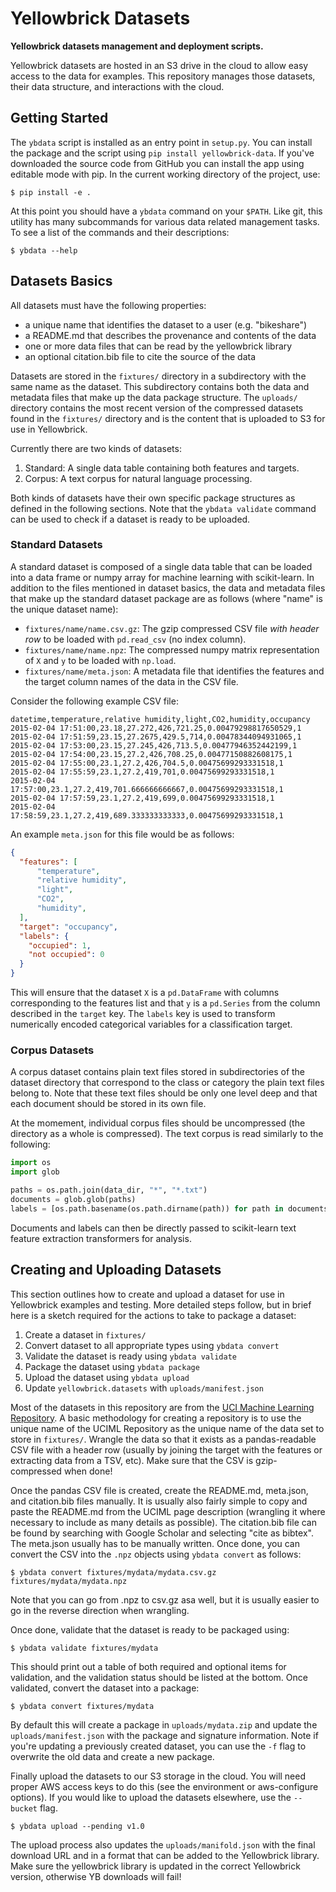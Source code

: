 # Yellowbrick Datasets
**Yellowbrick datasets management and deployment scripts.**

Yellowbrick datasets are hosted in an S3 drive in the cloud to allow easy access to the data for examples. This repository manages those datasets, their data structure, and interactions with the cloud.

## Getting Started

The `ybdata` script is installed as an entry point in `setup.py`. You can install the package and the script using `pip install yellowbrick-data`. If you've downloaded the source code from GitHub you can install the app using editable mode with pip. In the current working directory of the project, use:

```
$ pip install -e .
```

At this point you should have a `ybdata` command on your `$PATH`. Like git, this utility has many subcommands for various data related management tasks. To see a list of the commands and their descriptions:

```
$ ybdata --help
```

## Datasets Basics

All datasets must have the following properties:

- a unique name that identifies the dataset to a user (e.g. "bikeshare")
- a README.md that describes the provenance and contents of the data
- one or more data files that can be read by the yellowbrick library
- an optional citation.bib file to cite the source of the data

Datasets are stored in the `fixtures/` directory in a subdirectory with the same name as the dataset. This subdirectory contains both the data and metadata files that make up the data package structure. The `uploads/` directory contains the most recent version of the compressed datasets found in the `fixtures/` directory and is the content that is uploaded to S3 for use in Yellowbrick.

Currently there are two kinds of datasets:

1. Standard: A single data table containing both features and targets.
2. Corpus: A text corpus for natural language processing.

Both kinds of datasets have their own specific package structures as defined in the following sections. Note that the `ybdata validate` command can be used to check if a dataset is ready to be uploaded.

### Standard Datasets

A standard dataset is composed of a single data table that can be loaded into a data frame or numpy array for machine learning with scikit-learn. In addition to the files mentioned in dataset basics, the data and metadata files that make up the standard dataset package are as follows (where "name" is the unique dataset name):

- `fixtures/name/name.csv.gz`: The gzip compressed CSV file _with header row_ to be loaded with `pd.read_csv` (no index column).
- `fixtures/name/name.npz`: The compressed numpy matrix representation of `X` and `y` to be loaded with `np.load`.
- `fixtures/name/meta.json`: A metadata file that identifies the features and the target column names of the data in the CSV file.

Consider the following example CSV file:

```csv
datetime,temperature,relative humidity,light,CO2,humidity,occupancy
2015-02-04 17:51:00,23.18,27.272,426,721.25,0.00479298817650529,1
2015-02-04 17:51:59,23.15,27.2675,429.5,714,0.00478344094931065,1
2015-02-04 17:53:00,23.15,27.245,426,713.5,0.00477946352442199,1
2015-02-04 17:54:00,23.15,27.2,426,708.25,0.00477150882608175,1
2015-02-04 17:55:00,23.1,27.2,426,704.5,0.00475699293331518,1
2015-02-04 17:55:59,23.1,27.2,419,701,0.00475699293331518,1
2015-02-04 17:57:00,23.1,27.2,419,701.666666666667,0.00475699293331518,1
2015-02-04 17:57:59,23.1,27.2,419,699,0.00475699293331518,1
2015-02-04 17:58:59,23.1,27.2,419,689.333333333333,0.00475699293331518,1
```

An example `meta.json` for this file would be as follows:

```json
{
  "features": [
      "temperature",
      "relative humidity",
      "light",
      "CO2",
      "humidity",
  ],
  "target": "occupancy",
  "labels": {
    "occupied": 1,
    "not occupied": 0
  }
}
```

This will ensure that the dataset `X` is a `pd.DataFrame` with columns corresponding to the features list and that `y` is a `pd.Series` from the column described in the `target` key. The `labels` key is used to transform numerically encoded categorical variables for a classification target.

### Corpus Datasets

A corpus dataset contains plain text files stored in subdirectories of the dataset directory that correspond to the class or category the plain text files belong to. Note that these text files should be only one level deep and that each document should be stored in its own file.

At the momement, individual corpus files should be uncompressed (the directory as a whole is compressed). The text corpus is read similarly to the following:

```python
import os
import glob

paths = os.path.join(data_dir, "*", "*.txt")
documents = glob.glob(paths)
labels = [os.path.basename(os.path.dirname(path)) for path in documents]
```

Documents and labels can then be directly passed to scikit-learn text feature extraction transformers for analysis.

## Creating and Uploading Datasets

This section outlines how to create and upload a dataset for use in Yellowbrick examples and testing. More detailed steps follow, but in brief here is a sketch required for the actions to take to package a dataset:

1. Create a dataset in `fixtures/`
2. Convert dataset to all appropriate types using `ybdata convert`
3. Validate the dataset is ready using `ybdata validate`
4. Package the dataset using `ybdata package`
5. Upload the dataset using `ybdata upload`
6. Update `yellowbrick.datasets` with `uploads/manifest.json`

Most of the datasets in this repository are from the [UCI Machine Learning Repository](https://archive.ics.uci.edu/ml/index.php). A basic methodology for creating a repository is to use the unique name of the UCIML Repository as the unique name of the data set to store in `fixtures/`. Wrangle the data so that it exists as a pandas-readable CSV file with a header row (usually by joining the target with the features or extracting data from a TSV, etc). Make sure that the CSV is gzip-compressed when done!

Once the pandas CSV file is created, create the README.md, meta.json, and citation.bib files manually. It is usually also fairly simple to copy and paste the README.md from the UCIML page description (wrangling it where necessary to include as many details as possible).  The citation.bib file can be found by searching with Google Scholar and selecting "cite as bibtex". The meta.json usually has to be manually written. Once done, you can convert the CSV into the `.npz` objects using `ybdata convert` as follows:

```
$ ybdata convert fixtures/mydata/mydata.csv.gz fixtures/mydata/mydata.npz
```

Note that you can go from .npz to csv.gz asa well, but it is usually easier to go in the reverse direction when wrangling.

Once done, validate that the dataset is ready to be packaged using:

```
$ ybdata validate fixtures/mydata
```

This should print out a table of both required and optional items for validation, and the validation status should be listed at the bottom. Once validated, convert the dataset into a package:

```
$ ybdata convert fixtures/mydata
```

By default this will create a package in `uploads/mydata.zip` and update the `uploads/manifest.json` with the package and signature information. Note if you're updating a previously created dataset, you can use the `-f` flag to overwrite the old data and create a new package.

Finally upload the datasets to our S3 storage in the cloud. You will need proper AWS access keys to do this (see the environment or aws-configure options). If you would like to upload the datasets elsewhere, use the `--bucket` flag.

```
$ ybdata upload --pending v1.0
```

The upload process also updates the `uploads/manifold.json` with the final download URL and in a format that can be added to the Yellowbrick library. Make sure the yellowbrick library is updated in the correct Yellowbrick version, otherwise YB downloads will fail!